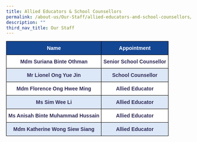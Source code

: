 ```yaml
---
title: Allied Educators & School Counsellors
permalink: /about-us/Our-Staff/allied-educators-and-school-counsellors/
description: ""
third_nav_title: Our Staff
---
```

<style type="text/css">
.tg  {border-collapse:collapse;border-spacing:0;margin:0px auto;}
.tg td{border-color:black;border-style:solid;border-width:1px;font-family:Arial, sans-serif;font-size:14px;
  overflow:hidden;padding:10px 5px;word-break:normal;}
.tg th{border-color:black;border-style:solid;border-width:1px;font-family:Arial, sans-serif;font-size:14px;
  font-weight:normal;overflow:hidden;padding:10px 5px;word-break:normal;}
.tg .tg-488e{background-color:#FFF;color:#2E2A56;font-weight:bold;text-align:center;vertical-align:middle}
.tg .tg-as4b{background-color:#134693;color:#FFF;font-weight:bold;text-align:center;vertical-align:middle}
.tg .tg-32j0{background-color:#DCE7F7;color:#2E2A56;font-weight:bold;text-align:center;vertical-align:middle}
</style>
<table class="tg">
<tbody>
  <tr>
    <td class="tg-as4b">Name</td>
    <td class="tg-as4b">Appointment</td>
  </tr>
  <tr>
    <td class="tg-488e"><span style="color:#2E2A56;background-color:transparent"> </span>Mdm Suriana Binte Othman</td>
    <td class="tg-488e"> Senior School Counsellor</td>
  </tr>
  <tr>
    <td class="tg-32j0">Mr Lionel Ong Yue Jin<br></td>
    <td class="tg-32j0">School Counsellor<br></td>
  </tr>
  <tr>
    <td class="tg-488e">Mdm Florence Ong Hwee Ming<br></td>
    <td class="tg-488e">Allied Educator<br></td>
  </tr>
  <tr>
    <td class="tg-32j0">Ms Sim Wee Li </td>
    <td class="tg-32j0">Allied Educator </td>
  </tr>
  <tr>
    <td class="tg-488e">Ms Anisah Binte Muhammad Hussain<br></td>
    <td class="tg-488e">Allied Educator </td>
  </tr>
  <tr>
    <td class="tg-32j0"><span style="background-color:transparent">Mdm Katherine Wong Siew Siang</span><br></td>
    <td class="tg-32j0"><span style="background-color:transparent">Allied Educator</span><br></td>
  </tr>
</tbody>
</table>